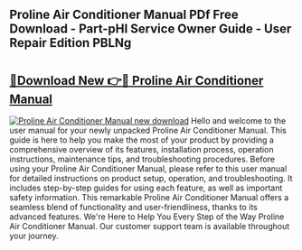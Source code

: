 ## Proline Air Conditioner Manual PDf Free Download - Part-pHI Service Owner Guide - User Repair Edition PBLNg

# <h2><a href="http://bc74014.oget.top/?id=Proline+Air+Conditioner+Manual">🔗Download New 👉🔴 Proline Air Conditioner Manual</a></h2>

[![Proline Air Conditioner Manual new download](https://i.imgur.com/5g1atiW.png)](http://bc74014.oget.top/?id=Proline+Air+Conditioner+Manual)
Hello and welcome to the user manual for your newly unpacked Proline Air Conditioner Manual. This guide is here to help you make the most of your product by providing a comprehensive overview of its features, installation process, operation instructions, maintenance tips, and troubleshooting procedures. Before using your Proline Air Conditioner Manual, please refer to this user manual for detailed instructions on product setup, operation, and troubleshooting. It includes step-by-step guides for using each feature, as well as important safety information. This remarkable Proline Air Conditioner Manual offers a seamless blend of functionality and user-friendliness, thanks to its advanced features. We're Here to Help You Every Step of the Way Proline Air Conditioner Manual. Our customer support team is available throughout your journey.
